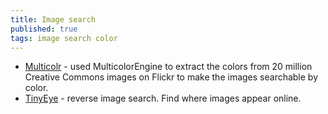 ```yaml
---
title: Image search
published: true
tags: image search color
---
```

- [Multicolr](https://labs.tineye.com/multicolr/#colors=f0daa8,429553,513074;weights=10,27,63) - used MulticolorEngine to extract the colors from 20 million Creative Commons images on Flickr to make the images searchable by color.
- [TinyEye](https://tineye.com/) -  reverse image search. Find where images appear online.
